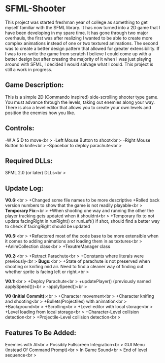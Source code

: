 SFML-Shooter
============
This project was started freshman year of college as something to get myself familiar with the SFML library. It has now 
turned into a 2D game that I have been developing in my spare time. It has gone through two major overhauls, the first 
was after realizing I wanted to be able to create more complex animations instead of one or two textured animations. 
The second was to create a better design pattern that allowed for greater extensibility. If I was to re-write the game
from scratch I believe I could come up with a better design but after creating the majority of it when I was just
playing around with SFML, I decided I would salvage what I could. This project is still a work in progress.

Game Description:
-----------------
This is a simple 2D (Commando inspired) side-scrolling shooter type game. You must advance through the levels, taking out
enemies along your way. There is also a level editor that allows you to create your own levels and position the enemies 
how you like.

Controls:
---------
-W A S D to move<br \>
-Left Mouse Button to shoot<br \>
-Right Mouse Button to knife<br \>
-Spacebar to deploy parachute<br \>

Required DLLs:
--------------
SFML 2.0 (or later) DLLs<br \>

Update Log:
-----------
**V0.6:**<br \>
+Changed some file names to be more descriptive
+Rolled back version numbers to show that the game is not
 readily playable<br \>
**Temporary Fix:**<br \>
+When shooting one way and running the other the player tracking
gets updated when it shouldnt<br \>
 +Temporary fix to not update facingRight in runRight() or runLeft() 
 if shot, should find a better way to check if facingRight should be 
 updated

**V0.5:**<br \>
+Refactored most of the code base to be more extensible
 when it comes to adding animations and loading them
 in as textures<br \>
 +AnimCollection class<br \>
 +TexutreManager class
 
**V0.2:**<br \>
+Retract Parachute<br \>
+Constants where literals were previously<br \>
**Bugs:**<br \>
+State of parachute is not preserved when shooting or knifing
 mid air. Need to find a cleaner way of finding out whether sprite
 is facing left or right.<br \>

**V0.1:**<br \>
+Deploy Parachute<br \>
+updatePlayer() (previously named applySpeed())<br \>
-applySpeed()<br \>

**V0 (Initial Commit):**<br \>
+Character movement<br \>
+Character knifing and shooting<br \>
+Bullets(Projectiles) with animation<br \>
+Background<br \>
+Scrolling<br \>
+Level editor with local storage<br \>
+Level loading from local storage<br \>
+Character-Level collision detection<br \>
+Projectile-Level collision detection<br \>

Features To Be Added:
--------------------
Enemies with AI<br \>
Possibly Fullscreen Integration<br \>
GUI Menu (Instead Of Command Prompt)<br \>
In Game Sound<br \>
End of level sequence<br \>
